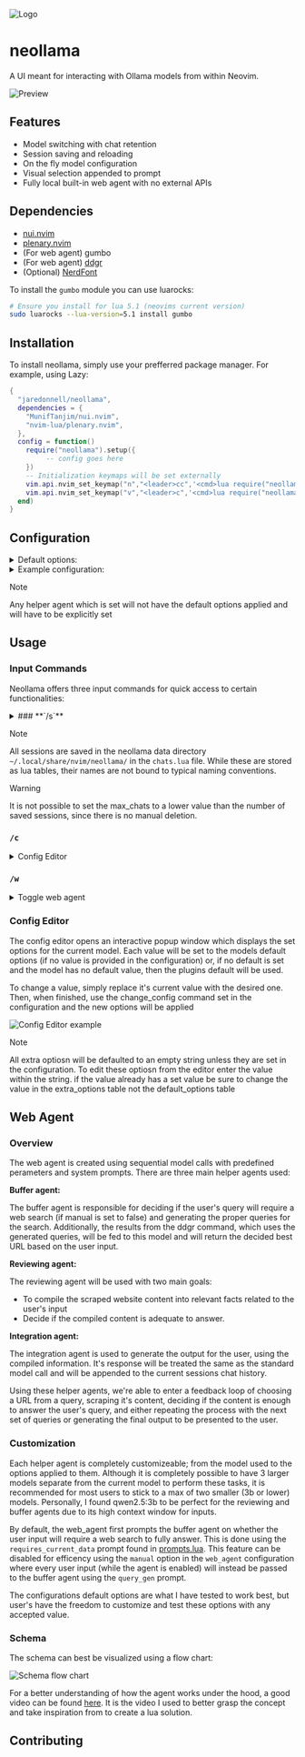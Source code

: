 ![Logo](/better_logo.png)

# neollama
A UI meant for interacting with Ollama models from within Neovim.

![Preview](/preview.jpg)

## Features
- Model switching with chat retention
- Session saving and reloading
- On the fly model configuration
- Visual selection appended to prompt
- Fully local built-in web agent with no external APIs

## Dependencies
- [nui.nvim](https://github.com/MunifTanjim/nui.nvim)
- [plenary.nvim](https://github.com/nvim-lua/plenary.nvim)
- (For web agent) gumbo
- (For web agent) [ddgr](https://github.com/jarun/ddgr)
- (Optional) [NerdFont](https://www.nerdfonts.com/)

To install the `gumbo` module you can use luarocks:
```bash
# Ensure you install for lua 5.1 (neovims current version)
sudo luarocks --lua-version=5.1 install gumbo
```

## Installation
To install neollama, simply use your prefferred package manager. For example, using Lazy:
```lua
{
  "jaredonnell/neollama",
  dependencies = {
    "MunifTanjim/nui.nvim",
    "nvim-lua/plenary.nvim",
  },
  config = function()
    require("neollama").setup({
         -- config goes here
    })
    -- Initialization keymaps will be set externally
    vim.api.nvim_set_keymap("n","<leader>cc",'<cmd>lua require("neollama").initialize()<CR>',{ noremap = true, silent = true })
    vim.api.nvim_set_keymap("v","<leader>c",'<cmd>lua require("neollama").initialize()<CR>',{ noremap = true, silent = true })
  end)
}
```

## Configuration

<details>
  <summary>Default options:</summary>

  ```lua
  {
    autoscroll = true,
    hide_cursor = true, -- Decides if cursor will be hidden in menu windows
    max_chats = 10, -- Maximum number of persistent sessions
    hide_pasted_text = true, -- Appended visual selection will be hidden from chat window if set to true
    local_port = "http://localhost:11434/api", -- Endpoint must include /api not just the port
    params = {
      model = "llama3.1", -- Must be changed If llama3.1 is not available
      stream = false,
      default_options = { -- If a default setting is not explicitly set the models default will be used instead
        mirostat = 0,
        mirostat_eta = 0.1,
        mirostat_tau = 5.0,
        num_ctx = 2048,
        repeat_last_n = 64,
        repeat_penalty = 1.1,
        temperature = 0.8,
        seed = 0,
        tfs_z = 1.0,
        num_predict = 128,
        top_k = 40,
        top_p = 40,
      },
      extra_opts = {
        -- Visit https://github.com/ollama/ollama/blob/main/docs/api.md for example values
        num_keep = "",
        typical_p = "",
        presence_penalty = "",
        frequency_penalty = "",
        penalize_newline = "",
        numa = "",
        num_batch = "",
        num_gpu = "",
      },
    },
    web_agent = { -- See `Web Agent` section for more details
      enabled = true, -- Default option for new sessions
      manual = false,
      include_sources = true, -- Append sources or queries to chat response
      include_queries = true,
      spinner_hl = { link = "Comment" },
      user_agent = -- User-Agent header to simulate browser
      "Mozilla/5.0 (X11; Linux x86_64) AppleWebKit/537.36 (KHTML, like Gecko) Chrome/96.0.4664.110 Safari/537.36",
      timeout = 15,
      content_limit = 4000, -- Word count limit for scraped content
      retry_count = 3, -- Attempts to retry a single URL before continuing
      agent_models = { -- Customize the helper agents
        use_current = true, -- If true then the below config will be ignored
        buffer_agent = { model = "llama3.2" },
        reviewing_agent = {
          model = "llama3.2",
          options = {
            num_ctx = 4096,
            temperature = 0.2,
            top_p = 0.1,
          },
        },
        integration_agent = {
          model = "llama3.1",
          options = {
            num_ctx = 4096,
          },
        },
      },
    },
    layout = {
      border = {
        default = "rounded", -- single|double|rounded|solid
      },
      size = {
        width = "70%", -- Size and position can be percent string or integer
        height = "80%",
      },
      position = "50%",
      hl = {
        title = { link = "Comment" },
        default_border = { link = "FloatBorder" },
      },
      popup = {
        hl = {
          user_header = { link = "Keyword" },
          model_header = { link = "Function" },
          virtual_text = { link = "Conditional" },
        },
        virtual_text = { "╒", "│", "╘" }, -- The text which encapsulates the model response
      },
      input = {
        icon = ">",
        hl = { link = "Comment"}, -- Controls the highlight given to the user input in the main chat window
      },
      model_picker = {
        icon = "",
        hl = { link = "Keyword" },
      },
      session_picker = {
        default_icon = "󰄰 ",
        current_icon = "󰄴 ",
        current_hl = { link = "Keyword" },
        default_hl = { link = "Comment" },
      },
    },
    keymaps = {
      -- These keymaps will only be applied when within neollama session and will be reverted when the session is hidden or closed
      toggle_layout = "<leader>ct",
      window_next = "}",
      window_prev = "{",
      change_config = "<leader>cs",
    },
  }
  ```
</details>

<details>
  <summary>Example configuration:</summary>
  ```lua
  {
    params = {
      model = "llama3.1:latest",
      stream = true,
    },
    web_agent = {
      agent_models = {
        use_current = false,
        buffer_agent = { model = "qwen2.5:3b" },
        reviewing_agent = { model = "qwen2.5:3b", options = { num_ctx = 4096 } },
        -- You can set any agent to use the current model using this global
        -- Any options applied to an agent using this global will not be applied to the sessions current model
        integration_agent = { model = _G.NeollamaModel, options = { temperature = 0.5 } }
      },
    },
    layout = {
      border = {
        default = "double",
      },
      input = {
        hl = { fg = "#C9C7CD", bold = true, italic = true },
      },
    },
  }
  ```
</details>

> [!NOTE]
> 
> Any helper agent which is set will not have the default options applied and will have to be explicitly set

## Usage

### Input Commands
Neollama offers three input commands for quick access to certain functionalities:

<details>
  <summary>### **`/s`**</summary>
  
  Using `/s` from the input window you are able to save the current session. 
  
  Saving the session saves all aspects of the current session including the current model with set parameters and the current chat history. 

  If ypu attempt to save a chat and the `max_xhats` limit has been reached, you'll be prompted to overwrite an existing session which will then be lost.
</details>

> [!NOTE]
>
> All sessions are saved in the neollama data directory `~/.local/share/nvim/neollama/` in the `chats.lua` file. While these are stored as lua tables, their names are not bound to typical naming conventions.

> [!WARNING]
> 
> It is not possible to set the max_chats to a lower value than the number of saved sessions, since there is no manual deletion.

### **`/c`**
<details>
  <summary>Config Editor</summary>

  
  The `/c` command allows you to enter the config editor for on-the-fly tuning of model parameters. 

  See [Config Editor](#config-editor) section for more details.
  
</details>

### **`/w`**
<details>
  <summary>Toggle web agent</summary>

  
  The `/w` command toggles the web_agent. The current status of the web agent is denoted by the symbol next to the model name in the main chat window.
  
</details>

### Config Editor
The config editor opens an interactive popup window which displays the set options for the current model. Each value will be set to the models default options (if no value is provided in the configuration) or, if no default is set and the model has no default value, then the plugins default will be used. 

To change a value, simply replace it's current value with the desired one. Then, when finished, use the change_config command set in the configuration and the new options will be applied

![Config Editor example](/config_editor.jpg)

> [!NOTE]
>
> All extra optiosn will be defaulted to an empty string unless they are set in the configuration. To edit these optiosn from the editor enter the value within the string. if the value already has a set value be sure to change the value in the extra_options table not the default_options table

## Web Agent

### Overview
The web agent is created using sequential model calls with predefined perameters and system prompts. There are three main helper agents used:

**Buffer agent:**

The buffer agent is responsible for deciding if the user's query will require a web search (if manual is set to false) and generating the proper queries for the search. Additionally, the results from the ddgr command, which uses the generated queries, will be fed to this model and will return the decided best URL based on the user input.

**Reviewing agent:**

The reviewing agent will be used with two main goals: 
  - To compile the scraped website content into relevant facts related to the user's input
  - Decide if the compiled content is adequate to answer. 

**Integration agent:**

The integration agent is used to generate the output for the user, using the compiled information. It's response will be treated the same as the standard model call and will be appended to the current sessions chat history.

Using these helper agents, we're able to enter a feedback loop of choosing a URL from a query, scraping it's content, deciding if the content is enough to answer the user's query, and either repeating the process with the next set of queries or generating the final output to be presented to the user.

### Customization
Each helper agent is completely customizeable; from the model used to the options applied to them. Although it is completely possible to have 3 larger models separate from the current model to perform these tasks, it is recommended for most users to stick to a max of two smaller (3b or lower) models. Personally, I found qwen2.5:3b to be perfect for the reviewing and buffer agents due to its high context window for inputs.

By default, the web_agent first prompts the buffer agent on whether the user input will require a web search to fully answer. This is done using the `requires_current_data` prompt found in [prompts.lua](/lua/neollama/web_agent/prompts.lua). This feature can be disabled for efficency using the `manual` option in the `web_agent` configuration where every user input (while the agent is enabled) will instead be passed to the buffer agent using the `query_gen` prompt.

The configurations default options are what I have tested to work best, but user's have the freedom to customize and test these options with any accepted value.

### Schema
The schema can best be visualized using a flow chart:

![Schema flow chart](/schema.png)

For a better understanding of how the agent works under the hood, a good video can be found [here](https://www.youtube.com/watch?v=ZE6t9trCRnw). It is the video I used to better grasp the concept and take inspiration from to create a lua solution.

## Contributing

